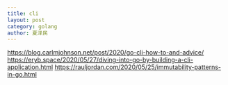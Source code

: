 ```yaml
---
title: cli
layout: post
category: golang
author: 夏泽民
---
```

https://blog.carlmjohnson.net/post/2020/go-cli-how-to-and-advice/
https://eryb.space/2020/05/27/diving-into-go-by-building-a-cli-application.html
https://rauljordan.com/2020/05/25/immutability-patterns-in-go.html
<!-- more -->